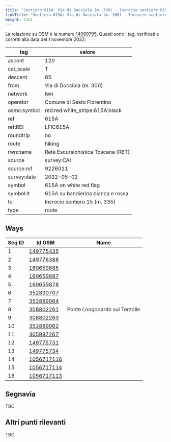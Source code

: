 ```yaml
---
title: "Sentiero 615A: Via di Docciola (m. 300) - Incrocio sentiero 615 (m. 335)"
linkTitle: "Sentiero 615A: Via di Docciola (m. 300) - Incrocio sentiero 615 (m. 335)"
weight: 5151
---
```


La relazione su OSM è la numero [14099795]. Questi sono i tag, verificati e corretti alla data del 1 novembre 2022:

| tag         | valore                                                 |
|-------------|--------------------------------------------------------|
| ascent      | 120                                                    |
| cai_scale   | T                                                      |
| descent     | 85                                                     |
| from        | Via di Docciola (m. 300)                               |
| network     | lwn                                                    |
| operator    | Comune di Sesto Fiorentino                             |
| osmc:symbol | red:red:white_stripe:615A:black                        |
| ref         | 615A                                                   |
| ref:REI     | LFIC615A                                               |
| roundtrip   | no                                                     |
| route       | hiking                                                 |
| rwn:name    | Rete Escursionistica Toscana (RET)                     |
| source      | survey:CAI                                             |
| source:ref  | 9226011                                                |
| survey:date | 2022-05-02                                             |
| symbol      | 615A on white red flag                                 |
| symbol:it   | 615A su bandierina bianca e rossa                      |
| to          | Incrocio sentiero 15 (m. 335)                          |
| type        | route                                                  |

## Ways

| Seq ID | Id OSM       | Name                          |
|--------|--------------|-------------------------------|
|  1     | [149775435]  |                               |
|  2     | [149776388]  |                               |
|  3     | [160659885]  |                               |
|  4     | [160659887]  |                               |
|  5     | [160659878]  |                               |
|  6     | [352890707]  |                               |
|  7     | [352889064]  |                               |
|  8     | [308802261]  | Ponte Longobardo sul Terzolle |
|  9     | [308802263]  |                               |
| 10     | [352889062]  |                               |
| 11     | [405997267]  |                               |
| 12     | [149775731]  |                               |
| 13     | [149775734]  |                               |
| 14     | [1056717116] |                               |
| 15     | [1056717114] |                               |
| 16     | [1056717113] |                               |
## Segnavia

TBC

## Altri punti rilevanti

TBC

[14099795]:https://www.openstreetmap.org/relation/14099795

[149775435]:https://www.openstreetmap.org/way/149775435
[149776388]:https://www.openstreetmap.org/way/149776388
[160659885]:https://www.openstreetmap.org/way/160659885
[160659887]:https://www.openstreetmap.org/way/160659887
[160659878]:https://www.openstreetmap.org/way/160659878
[352890707]:https://www.openstreetmap.org/way/352890707
[352889064]:https://www.openstreetmap.org/way/352889064
[308802261]:https://www.openstreetmap.org/way/308802261
[308802263]:https://www.openstreetmap.org/way/308802263
[352889062]:https://www.openstreetmap.org/way/352889062
[405997267]:https://www.openstreetmap.org/way/405997267
[149775731]:https://www.openstreetmap.org/way/149775731
[149775734]:https://www.openstreetmap.org/way/149775734
[1056717116]:https://www.openstreetmap.org/way/1056717116
[1056717114]:https://www.openstreetmap.org/way/1056717114
[1056717113]:https://www.openstreetmap.org/way/1056717113

